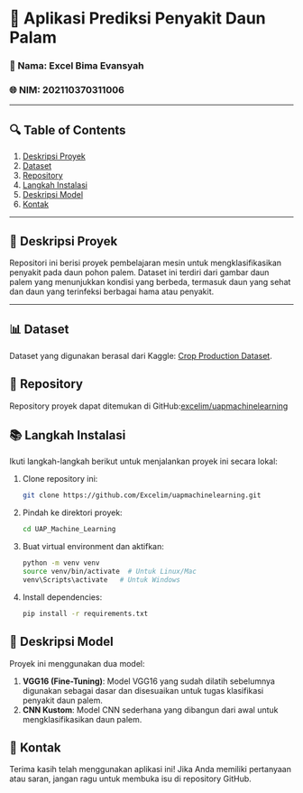 # 🌱 Aplikasi Prediksi Penyakit Daun Palam

### 👤 Nama: Excel Bima Evansyah
### 🌐 NIM: 202110370311006

---

## 🔍 Table of Contents

1. [Deskripsi Proyek](#deskripsi-proyek)
2. [Dataset](#dataset)
3. [Repository](#repository)
4. [Langkah Instalasi](#langkah-instalasi)
5. [Deskripsi Model](#deskripsi-model)
6. [Kontak](#kontak)

---

## 🔎 Deskripsi Proyek <a id="deskripsi-proyek"></a>

Repositori ini berisi proyek pembelajaran mesin untuk mengklasifikasikan penyakit pada daun pohon palem. Dataset ini terdiri dari gambar daun palem yang menunjukkan kondisi yang berbeda, termasuk daun yang sehat dan daun yang terinfeksi berbagai hama atau penyakit.

---
## 📊 Dataset <a id="dataset"></a>

Dataset yang digunakan berasal dari Kaggle: [Crop Production Dataset](https://www.kaggle.com/datasets/warcoder/palm-leaves-dataset).

## 🔧 Repository <a id="repository"></a>

Repository proyek dapat ditemukan di GitHub:[excelim/uapmachinelearning]()

## 📚 Langkah Instalasi <a id="langkah-instalasi"></a>

Ikuti langkah-langkah berikut untuk menjalankan proyek ini secara lokal:

1. Clone repository ini:

   ```bash
   git clone https://github.com/Excelim/uapmachinelearning.git
   ```

2. Pindah ke direktori proyek:

   ```bash
   cd UAP_Machine_Learning
   ```

3. Buat virtual environment dan aktifkan:

   ```bash
   python -m venv venv
   source venv/bin/activate  # Untuk Linux/Mac
   venv\Scripts\activate   # Untuk Windows
   ```

4. Install dependencies:

   ```bash
   pip install -r requirements.txt
   ```
## 🔢 Deskripsi Model <a id="deskripsi-model"></a>

Proyek ini menggunakan dua model:
1. **VGG16 (Fine-Tuning)**: Model VGG16 yang sudah dilatih sebelumnya digunakan sebagai dasar dan disesuaikan untuk tugas klasifikasi penyakit daun palem.
2. **CNN Kustom**: Model CNN sederhana yang dibangun dari awal untuk mengklasifikasikan daun palem.

## 📢 Kontak <a id="kontak"></a>

Terima kasih telah menggunakan aplikasi ini! Jika Anda memiliki pertanyaan atau saran, jangan ragu untuk membuka isu di repository GitHub.



